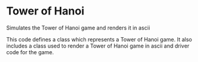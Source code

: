 # Tower of Hanoi
Simulates the Tower of Hanoi game and renders it in ascii

This code defines a class which represents a Tower of Hanoi game. It also includes a class used to render a Tower of Hanoi game in ascii and driver code for the game.
